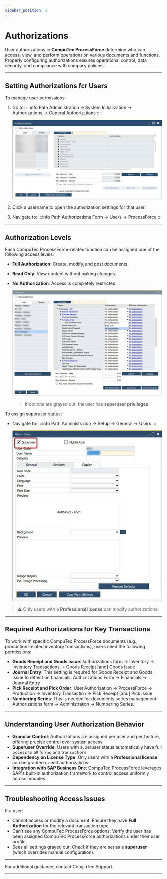 ```yaml
---
sidebar_position: 2
---
```


# Authorizations

User authorizations in **CompuTec ProcessForce** determine who can access, view, and perform operations on various documents and functions. Properly configuring authorizations ensures operational control, data security, and compliance with company policies.

---

## Setting Authorizations for Users

To manage user permissions:

1. Go to:
    :::info Path
   Administration → System Initialization → Authorizations → General Authorizations
   :::

   ![Authorizations Navigation](./media/authorizations/authorizations-main.webp)

2. Click a username to open the authorization settings for that user.

3. Navigate to:
    :::info Path
   Authorizations Form → Users → ProcessForce
   :::

---

## Authorization Levels

Each CompuTec ProcessForce-related function can be assigned one of the following access levels:

- **Full Authorization**: Create, modify, and post documents.
- **Read Only**: View content without making changes.
- **No Authorization**: Access is completely restricted.

    ![Authorization Options](./media/authorizations/authorizations-options.webp)

    > If options are grayed out, the user has **superuser privileges**.

To assign superuser status:

- Navigate to:
    :::info Path
    Administration → Setup → General → Users
    :::

    ![Superuser Setting](./media/authorizations/super-user.webp)

> ⚠️ Only users with a **Professional license** can modify authorizations.

---

## Required Authorizations for Key Transactions

To work with specific CompuTec ProcessForce documents (e.g., production-related inventory transactions), users need the following permissions:

- **Goods Receipt and Goods Issue**: Authorizations form → Inventory → Inventory Transactions → Goods Receipt [and] Goods Issue
- **Journal Entry**: This setting is required for Goods Receipt and Goods Issue to reflect on financials: Authorizations Form → Financials → Journal Entry
- **Pick Receipt and Pick Order**: User Authorization → ProcessForce → Production → Inventory Transaction → Pick Receipt [and] Pick Issue
- **Numbering Series**: This is needed for documents series management: Authorizations form → Administration → Numbering Series.

---

## Understanding User Authorization Behavior

- **Granular Control**: Authorizations are assigned per user and per feature, offering precise control over system access.
- **Superuser Override**: Users with superuser status automatically have full access to all forms and transactions.
- **Dependency on License Type**: Only users with a **Professional license** can be granted or edit authorizations.
- **Integration with SAP Business One**: CompuTec ProcessForce leverages SAP's built-in authorization framework to control access uniformly across modules.

---

## Troubleshooting Access Issues

If a user:

- Cannot access or modify a document: Ensure they have **Full Authorization** for the relevant transaction type.
- Can’t see any CompuTec ProcessForce options: Verify the user has been assigned CompuTec ProcessForce authorizations under their user profile.
- Sees all settings grayed out: Check if they are set as a **superuser** (which overrides manual configuration).

---

For additional guidance, contact CompuTec Support.

---
